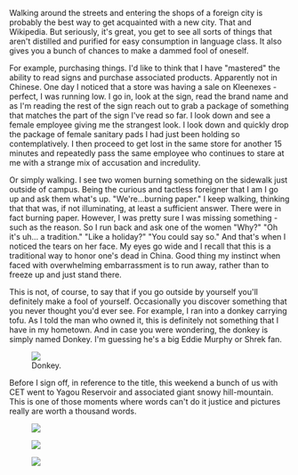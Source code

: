<!-- layout: post
categories: 
- travel
- china
title: Where did Yagou this weekend?
date: 2012-03-14
-->
Walking around the streets and entering the shops of a foreign city is probably the best way to get acquainted with a new city. That and Wikipedia. But seriously, it's great, you get to see all sorts of things that aren't distilled and purified for easy consumption in language class. It also gives you a bunch of chances to make a dammed fool of oneself.

For example, purchasing things. I'd like to think that I have "mastered" the ability to read signs and purchase associated products. Apparently not in Chinese. One day I noticed that a store was having a sale on Kleenexes - perfect, I was running low. I go in, look at the sign, read the brand name and as I'm reading the rest of the sign reach out to grab a package of something that matches the part of the sign I've read so far. I look down and see a female employee giving me the strangest look. I look down and quickly drop the package of female sanitary pads I had just been holding so contemplatively. I then proceed to get lost in the same store for another 15 minutes and repeatedly pass the same employee who continues to stare at me with a strange mix of accusation and incredulity.
<!-- more -->
Or simply walking. I see two women burning something on the sidewalk just outside of campus. Being the curious and tactless foreigner that I am I go up and ask them what's up. "We're...burning paper." I keep walking, thinking that that was, if not illuminating, at least a sufficient answer. There were in fact burning paper. However, I was pretty sure I was missing something - such as the reason. So I run back and ask one of the women "Why?" "Oh it's uh... a tradition." "Like a holiday?" "You could say so." And that's when I noticed the tears on her face. My eyes go wide and I recall that this is a traditional way to honor one's dead in China. Good thing my instinct when faced with overwhelming embarrassment is to run away, rather than to freeze up and just stand there.

This is not, of course, to say that if you go outside by yourself you'll definitely make a fool of yourself. Occasionally you discover something that you never thought you'd ever see. For example, I ran into a donkey carrying tofu. As I told the man who owned it, this is definitely not something that I have in my hometown. And in case you were wondering, the donkey is simply named Donkey. I'm guessing he's a big Eddie Murphy or Shrek fan.

<figure>
	<img src="/images/harbin-donkey.jpg" />
	<figcaption>
		Donkey.
	</figcaption>
</figure>

Before I sign off, in reference to the title, this weekend a bunch of us with CET went to Yagou Reservoir and associated giant snowy hill-mountain. This is one of those moments where words can't do it justice and pictures really are worth a thousand words.

<figure>
	<img src="/images/harbin-yagou1.jpg" />
</figure>
<figure>
	<img src="/images/harbin-yagou2.jpg" />
</figure>
<figure>
	<img src="/images/harbin-yagou3.jpg" />
</figure>
